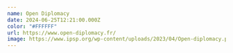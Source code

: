 ```yaml
---
name: Open Diplomacy
date: 2024-06-25T12:21:00.000Z
color: "#FFFFFF"
url: https://www.open-diplomacy.fr/
image: https://www.ipsp.org/wp-content/uploads/2023/04/Open-diplomacy.png
---
```

